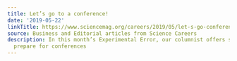 ```yaml
---
title: Let’s go to a conference!
date: '2019-05-22'
linkTitle: https://www.sciencemag.org/careers/2019/05/let-s-go-conference
source: Business and Editorial articles from Science Careers
description: In this month’s Experimental Error, our columnist offers some tips to
  prepare for conferences
---
```

